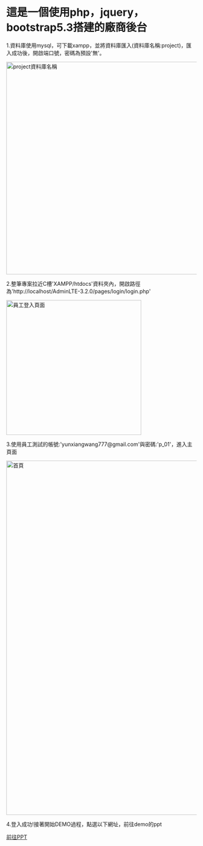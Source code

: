 <h1>這是一個使用php，jquery，bootstrap5.3搭建的廠商後台</h1>
<p>1.資料庫使用mysql，可下載xampp，並將資料庫匯入(資料庫名稱:project)，匯入成功後，開啟端口號，密碼為預設'無'。</p>
<img width="563" alt="project資料庫名稱" src="https://github.com/Yunxiang777/phpOrderList/assets/129476652/a069ff8a-6c8a-48a5-8cf4-b1f6a5867313">
<p>2.整筆專案拉近C槽'XAMPP/htdocs'資料夾內，開啟路徑為'http://localhost/AdminLTE-3.2.0/pages/login/login.php'</p>
<img width="357" alt="員工登入頁面" src="https://github.com/Yunxiang777/phpOrderList/assets/129476652/886fcfbe-9c7a-4b7a-9491-40a012e6d3de">
<P>3.使用員工測試的帳號:'yunxiangwang777@gmail.com'與密碼:'p_01'，進入主頁面</P>
<img width="938" alt="首頁" src="https://github.com/Yunxiang777/phpOrderList/assets/129476652/30abb5d5-fc08-4d51-8379-54c5a789df4d">
<p>4.登入成功!接著開始DEMO過程，點選以下網址，前往demo的ppt</p>
<a href='https://docs.google.com/presentation/d/e/2PACX-1vSokuYaKJ5QP-L2xBfYG9imkiPT3eA9jTB54koTg1ngzcLiuVRpDaR0UVYgnhZGC705JJXKlfHDLRgB/pub?start=false&loop=false&delayms=3000'>前往PPT</a>
